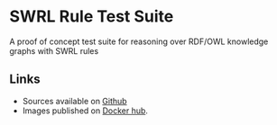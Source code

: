 # SWRL Rule Test Suite
A proof of concept test suite for reasoning over RDF/OWL knowledge graphs with SWRL rules

## Links

- Sources available on [Github](https://github.com/VCityTeam/UD-SWRL-Test-Suite-docker)
- Images published on [Docker hub](https://hub.docker.com/r/vcity/ud-swrl-test-suite).
